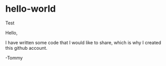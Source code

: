 # hello-world
Test

Hello,

I have written some code that I would like to share, which is why
I created this github account.

-Tommy
